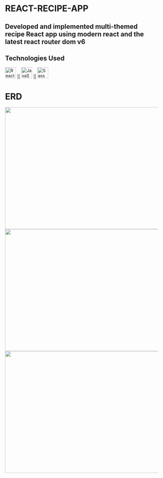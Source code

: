 # REACT-RECIPE-APP

##  Developed and implemented multi-themed recipe React app using modern react and the latest react router dom v6


## Technologies Used

<img src="https://raw.githubusercontent.com/danielcranney/readme-generator/main/public/icons/skills/react-colored.svg" width="36" height="36" alt="React"> 
  ||
<img src="https://raw.githubusercontent.com/danielcranney/readme-generator/main/public/icons/skills/javascript-colored.svg" width="36" height="36" alt="JavaScript"> ||
<img src="https://raw.githubusercontent.com/danielcranney/readme-generator/main/public/icons/skills/sass-colored.svg" width="36" height="36" alt="Sass" />

# ERD

<img src="https://i.imgur.com/QDsg2FN.png" width="800" height="400">
<img src="https://i.imgur.com/iZlASRu.png" width="800" height="400">
<img src="https://i.imgur.com/xm0ewmy.png" width="800" height="400">



